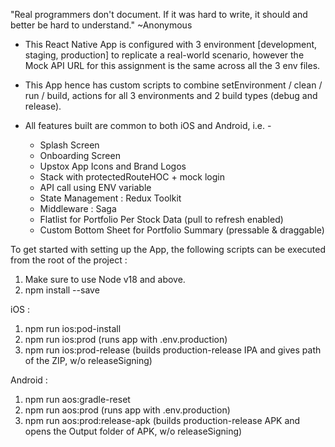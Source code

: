 "Real programmers don't document. If it was hard to write, it should and better be hard to understand."
            ~Anonymous

 - This React Native App is configured with 3 environment [development, staging, production] to replicate a real-world scenario, however the Mock API URL for this assignment is the same across all the 3 env files.

 - This App hence has custom scripts to combine setEnvironment / clean / run / build, actions for all 3 environments and 2 build types (debug and release).

 - All features built are common to both iOS and Android, i.e. -
   * Splash Screen
   * Onboarding Screen
   * Upstox App Icons and Brand Logos
   * Stack with protectedRouteHOC + mock login
   * API call using ENV variable
   * State Management : Redux Toolkit
   * Middleware : Saga
   * Flatlist for Portfolio Per Stock Data (pull to refresh enabled)
   * Custom Bottom Sheet for Portfolio Summary (pressable & draggable)
 

To get started with setting up the App, the following scripts can be executed from the root of the project :
1. Make sure to use Node v18 and above.
2. npm install --save

iOS : 
1. npm run ios:pod-install
2. npm run ios:prod (runs app with .env.production)
3. npm run ios:prod-release (builds production-release IPA and gives path of the ZIP, w/o releaseSigning)

Android :
1. npm run aos:gradle-reset
2. npm run aos:prod (runs app with .env.production)
3. npm run aos:prod:release-apk (builds production-release APK and opens the Output folder of APK, w/o releaseSigning)


